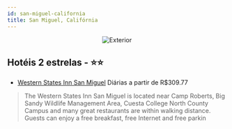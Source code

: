 ```yaml
---
id: san-miguel-california
title: San Miguel, Califórnia
---
```


<center><img src="http://images.gta-travel.com/HH/Images/US/SNML/SNML-WES-1.jpg" alt="Exterior" /></center>


## Hotéis 2 estrelas - ⭐️⭐️

-    [Western States Inn San Miguel](https://www.hurb.com/hoteis/san-miguel/western-states-inn-san-miguel-JNP-JP842938?cmp=18055) Diárias a partir de R$309.77
   > The Western States Inn San Miguel is located near Camp Roberts, Big Sandy Wildlife Management Area, Cuesta College North County Campus and many great restaurants are within walking distance. Guests can enjoy a free breakfast, free Internet and free parkin
